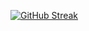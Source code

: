 
[![GitHub Streak](https://github-readme-streak-stats.herokuapp.com/?user=rosleinrose&theme=dark)](https://git.io/streak-stats)




